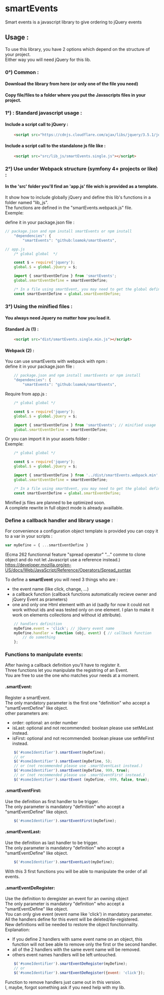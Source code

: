 # smartEvents
Smart events is a javascript library to give ordering to jQuery events

## Usage :
To use this library, you have 2 options which depend on the structure of your project.  
Either way you will need jQuery for this lib.

### 0°) Common : 
#### Download the library from here (or only one of the file you need)
#### Copy file/files to a folder where you put the Javascripts files in your project.

### 1°) : Standard javascript usage :
#### Include a script call to jQuery : 

```HTML
    <script src="https://cdnjs.cloudflare.com/ajax/libs/jquery/3.5.1/jquery.min.js"></script>
```

#### Include a script call to the standalone js file like : 
```HTML
    <script src="src/lib_js/smartEvents.single.js"></script> 
```
	
### 2°) Use under Webpack structure (symfony 4+ projects or like) :
#### In the 'src' folder you'll find an 'app.js' file wich is provided as a template.

It show how to include globally jQuery and define this lib's functions in a folder named "lib_js".  
The functions are defined in the "smartEvents.webpack.js" file.  
Exemple:  

define it in your package.json file :
```JavaScript
// package.json and npm install smartEvents or npm install
    "dependencies": {
        "smartEvents": "github:loamok/smartEvents",

// app.js
    /* global global  */

    const $ = require('jquery');
    global.$ = global.jQuery = $;

    import { smartEventDefine } from 'smartEvents';
    global.smartEventDefine = smartEventDefine;

    /* In a file using smartEvent, you may need to get the global definition pattern such as like this (@see "Define a callback handler and library usage" below) */
    const smartEventDefine = global.smartEventDefine;
```

### 3°) Using the minified files :
#### You always need Jquery no matter how you load it.
#### Standard Js (1) :

```HTML
    <script src="dist/smartEvents.single.min.js"></script> 
```
#### Webpack (2) :
You can use smartEvents with webpack with npm :  
define it in your package.json file :

```JavaScript
    // package.json and npm install smartEvents or npm install
    "dependencies": {
        "smartEvents": "github:loamok/smartEvents",

```
Require from app.js :  
```JavaScript
    /* global global */

    const $ = require('jquery');
    global.$ = global.jQuery = $;

    import { smartEventDefine } from 'smartEvents'; // minified usage
    global.smartEventDefine = smartEventDefine;
```
Or you can import it in your assets folder :  
Exemple:  

```JavaScript
    /* global global */

    const $ = require('jquery');
    global.$ = global.jQuery = $;

    import { smartEventDefine } from '../dist/smartEvents.webpack.min'; // minified usage
    global.smartEventDefine = smartEventDefine;

    /* In a file using smartEvent, you may need to get the global definition pattern such as like this (@see "Define a callback handler and library usage" below)  */
    const smartEventDefine = global.smartEventDefine; 
```

Minified js files are planned to be optimized soon.  
A complete rewrite in full object mode is already availlable.

### Define a callback handler and library usage :

For convenience a configuration object template is provided you can copy it to a var in your scripts :

```JavaScript
var myDefine = { ...smartEventDefine } 
``` 
(Ecma 262 functionnal feature "spread operator" "..." comme to clone object and do not let Javascript use a reference instead.)  
https://developer.mozilla.org/en-US/docs/Web/JavaScript/Reference/Operators/Spread_syntax

To define a **smartEvent** you will need 3 things who are :  
* the event name (like click, change, ...)
* a callback function (callback functions automatically recieve owner and jQuery Event as prameters)
* one and only one Html element with an id (sadly for now it could not work without ids and was tested only on one element. I plan to make it work on elements collections and without id attribute).
```JavaScript
    // handlers definition
    myDefine.event = 'click'; // jQuery event name
    myDefine.handler = function (obj, event) { // callback function
        // do something
    };
```

### Functions to manipulate events:
After having a callback definition you'll have to register it.  
Three functions let you manipulate the registring of an Event.  
You are free to use the one who matches your needs at a moment.

#### .smartEvent:
Register a smartEvent.  
The only mandatory parameter is the first one "definition" who accept a "smartEventDefine" like object.  
other parameters are:  
* order: optional: an order number
* isLast: optional and not recommended: boolean please use setMeLast instead.
* isFirst: optional and not recommended: boolean please use setMeFirst instead.

```JavaScript
    $('#someIdentifier').smartEvent(myDefine);
    // or
    $('#someIdentifier').smartEvent(myDefine, 5);
    // or (not recommended please use .smartEventLast instead.)
    $('#someIdentifier').smartEvent(myDefine, 999, true);
    // or (not recommended please use .smartEventFirst instead.)
    $('#someIdentifier').smartEvent (myDefine, -999, false, true);
```

#### .smartEventFirst:
Use the definition as first handler to be trigger.  
The only parameter is mandatory "definition" who accept a "smartEventDefine" like object.

```JavaScript
    $('#someIdentifier').smartEventFirst(myDefine);
```

#### .smartEventLast:
Use the definition as last handler to be trigger.  
The only parameter is mandatory "definition" who accept a "smartEventDefine" like object.

```JavaScript
    $('#someIdentifier').smartEventLast(myDefine);
```

With this 3 first functions you will be able to manipulate the order of all events.

#### .smartEventDeRegister:
Use the definition to deregister an event for an owning object  
The only parameter is mandatory "definition" who accept a "smartEventDefine" like object.  
You can only give event (event name like 'click') in mandatory parameter.  
All the handlers define for this event will be deleted/de-registered.  
New definitions will be needed to restore the object fonctionnality.  
Explanation: 
* If you define 2 handlers with same event name on an object, this function will not bee able to remove only the first or the second handler.
* all of the 2 handlers with the same event name will be removed.
* others event names handlers will be left untouched.

```JavaScript
    $('#someIdentifier').smartEventDeRegister(myDefine);
    // or
    $('#someIdentifier').smartEventDeRegister({event: 'click'});
```

Function to remove handlers just came out in this version.  
I, maybe, forgot something ask if you need help with my lib.
